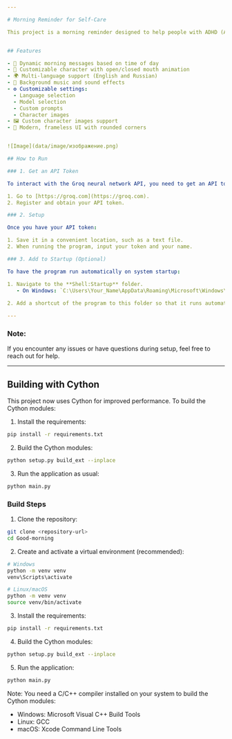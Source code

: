```yaml
---

# Morning Reminder for Self-Care

This project is a morning reminder designed to help people with ADHD (Attention Deficit Hyperactivity Disorder) not forget about their needs and start the day with positivity. Every day, the program generates personalized wishes based on the current date, time of day, and the user's name using the Groq neural network API. Music - cover of "Undertale - Waterfall," (piano) and a drawing created by my friend Dräug.


## Features

- 🌅 Dynamic morning messages based on time of day
- 🎨 Customizable character with open/closed mouth animation
- 🌍 Multi-language support (English and Russian)
- 🎵 Background music and sound effects
- ⚙️ Customizable settings:
  - Language selection
  - Model selection
  - Custom prompts
  - Character images
- 🖼️ Custom character images support
- 🎯 Modern, frameless UI with rounded corners


![Image](data/image/изображение.png)

## How to Run

### 1. Get an API Token

To interact with the Groq neural network API, you need to get an API token. Follow these steps:

1. Go to [https://groq.com](https://groq.com).
2. Register and obtain your API token.

### 2. Setup

Once you have your API token:

1. Save it in a convenient location, such as a text file.
2. When running the program, input your token and your name.

### 3. Add to Startup (Optional)

To have the program run automatically on system startup:

1. Navigate to the **Shell:Startup** folder.
   - On Windows: `C:\Users\Your_Name\AppData\Roaming\Microsoft\Windows\Start Menu\Programs\Startup`
   
2. Add a shortcut of the program to this folder so that it runs automatically when your system starts.

---
```


### Note:

If you encounter any issues or have questions during setup, feel free to reach out for help.

---

## Building with Cython

This project now uses Cython for improved performance. To build the Cython modules:

1. Install the requirements:
```bash
pip install -r requirements.txt
```

2. Build the Cython modules:
```bash
python setup.py build_ext --inplace
```

3. Run the application as usual:
```bash
python main.py
```

### Build Steps

1. Clone the repository:
```bash
git clone <repository-url>
cd Good-morning
```

2. Create and activate a virtual environment (recommended):
```bash
# Windows
python -m venv venv
venv\Scripts\activate

# Linux/macOS
python -m venv venv
source venv/bin/activate
```

3. Install the requirements:
```bash
pip install -r requirements.txt
```

4. Build the Cython modules:
```bash
python setup.py build_ext --inplace
```

5. Run the application:
```bash
python main.py
```


Note: You need a C/C++ compiler installed on your system to build the Cython modules:
- Windows: Microsoft Visual C++ Build Tools
- Linux: GCC
- macOS: Xcode Command Line Tools

